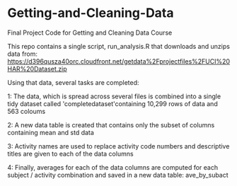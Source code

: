 # Getting-and-Cleaning-Data
Final Project Code for Getting and Cleaning Data Course

This repo contains a single script, run_analysis.R that downloads and unzips data from: 
https://d396qusza40orc.cloudfront.net/getdata%2Fprojectfiles%2FUCI%20HAR%20Dataset.zip

Using that data, several tasks are completed:

1: The data, which is spread across several files is combined into a single tidy dataset called 'completedataset'containing 10,299 rows of data and 563 coloums

2: A new data table is created that contains only the subset of columns containing mean and std data

3: Activity names are used to replace activity code numbers and descriptive titles are given to each of the data columns

4: Finally, averages for each of the data columns are computed for each subject / activity combination and saved in a new data table: ave_by_subact
